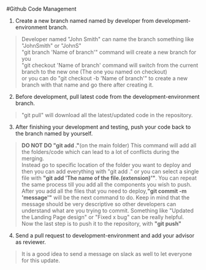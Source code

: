 #Github Code Management

1. Create a new branch named named by developer from development-environment branch.
> Developer named "John Smith" can name the branch something like "JohnSmith" or "JohnS"  
  "git branch 'Name of branch'" command will create a new branch for you  
   "git checkout 'Name of branch' command will switch from the current branch to the new one (The one you named on checkout)  
 or you can do "git checkout -b 'Name of branch'" to create a new branch with that name and go there after creating it.

2. Before development, pull latest code from the development-environment branch.
>"git pull" will download all the latest/updated code in the repository.

3. After finishing your development and testing, push your code back to the branch named by yourself. 

  >**DO NOT DO "git add ."**(on the main folder) This command will add all the folders/code which can lead to a lot of conflicts during the merging.  
Instead go to specific location of the folder you want to deploy and then you can add everything with "git add ." or you can select a single file with **"git add 'The name of the file.(extension)'"**. You can repeat the same process till you add all the components you wish to push.  
After you add all the files that you need to deploy,**"git commit -m 'message'"** will be the next command to do. Keep in mind that the message should be very descriptive so other developers can understand what are you trying to commit. Something like "Updated the Landing Page design" or "Fixed x bug" can be really helpful.  
Now the last step is to push it to the repository, with **"git push"**
4. Send a pull request to development-environment and add your advisor as reviewer.
>It is a good idea to send a message on slack as well to let everyone for this update.
